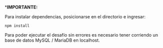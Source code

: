 ***IMPORTANTE:**

Para instalar dependencias, posicionarse en el directorio e ingresar:
```
npm install
```
Para poder ejecutar el desafío sin errores es necesario tener corriendo un base de datos MySQL / MariaDB en localhost.


